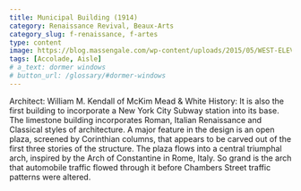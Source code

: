 ```yaml
---
title: Municipal Building (1914)
category: Renaissance Revival, Beaux-Arts
category_slug: f-renaissance, f-artes
type: content
image: https://blog.massengale.com/wp-content/uploads/2015/05/WEST-ELEVATION-OF-MUNICIPAL-OFFICE-BUILDING-FOR-THE-CITY-OF.jpg
tags: [Accolade, Aisle]
# a_text: dormer windows
# button_url: /glossary/#dormer-windows
---
```


Architect: William M. Kendall of McKim Mead & White
History: It is also the first building to incorporate a New York City Subway station into its base. 
The limestone building incorporates Roman, Italian Renaissance and Classical styles of architecture. A major feature in the design is an open plaza, screened by Corinthian columns, that appears to be carved out of the first three stories of the structure.  The plaza flows into a central triumphal arch, inspired by the Arch of Constantine in Rome, Italy. So grand is the arch that automobile traffic flowed through it before Chambers Street traffic patterns were altered.

